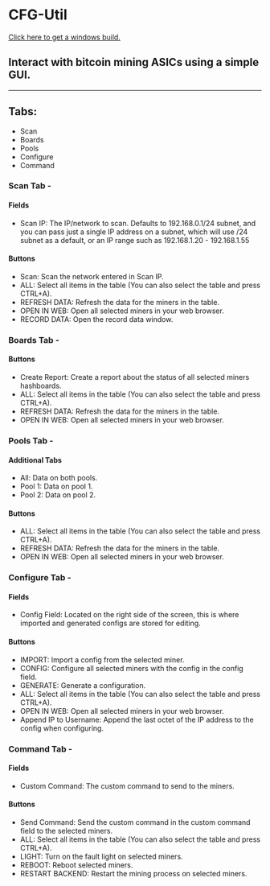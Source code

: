 


[//]: # (If you can read this, you are viewing this document incorrectly.)
[//]: # (This is a Markdown document.  Use an online Markdown viewer to)
[//]: # (view this file, such as https://dillinger.io/)



# CFG-Util
[Click here to get a windows build.](https://drive.google.com/drive/folders/1DjR8UOS_g0ehfiJcgmrV0FFoqFvE9akW?usp=sharing)
## Interact with bitcoin mining ASICs using a simple GUI.

---
## Tabs:
* Scan
* Boards
* Pools
* Configure
* Command


### Scan Tab - 
#### Fields
* Scan IP: The IP/network to scan.  Defaults to 192.168.0.1/24 subnet, and you can pass just a single IP address on a subnet, which will use /24 subnet as a default, or an IP range such as 192.168.1.20 - 192.168.1.55

#### Buttons
* Scan: Scan the network entered in Scan IP.
* ALL: Select all items in the table (You can also select the table and press CTRL+A).
* REFRESH DATA: Refresh the data for the miners in the table.
* OPEN IN WEB: Open all selected miners in your web browser.
* RECORD DATA: Open the record data window.

### Boards Tab -
#### Buttons
* Create Report: Create a report about the status of all selected miners hashboards.
* ALL: Select all items in the table (You can also select the table and press CTRL+A).
* REFRESH DATA: Refresh the data for the miners in the table.
* OPEN IN WEB: Open all selected miners in your web browser.

### Pools Tab -
#### Additional Tabs
* All: Data on both pools.
* Pool 1: Data on pool 1.
* Pool 2: Data on pool 2.

#### Buttons
* ALL: Select all items in the table (You can also select the table and press CTRL+A).
* REFRESH DATA: Refresh the data for the miners in the table.
* OPEN IN WEB: Open all selected miners in your web browser.


### Configure Tab - 
#### Fields
* Config Field: Located on the right side of the screen, this is where imported and generated configs are stored for editing.

#### Buttons
* IMPORT: Import a config from the selected miner.
* CONFIG: Configure all selected miners with the config in the config field.
* GENERATE: Generate a configuration.
* ALL: Select all items in the table (You can also select the table and press CTRL+A).
* OPEN IN WEB: Open all selected miners in your web browser.
* Append IP to Username: Append the last octet of the IP address to the config when configuring.

### Command Tab - 
#### Fields
* Custom Command: The custom command to send to the miners.

#### Buttons
* Send Command: Send the custom command in the custom command field to the selected miners.
* ALL: Select all items in the table (You can also select the table and press CTRL+A).
* LIGHT: Turn on the fault light on selected miners.
* REBOOT: Reboot selected miners.
* RESTART BACKEND: Restart the mining process on selected miners.
